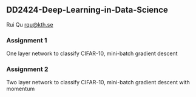 ## DD2424-Deep-Learning-in-Data-Science
Rui Qu rqu@kth.se
### Assignment 1
One layer network to classify CIFAR-10, mini-batch gradient descent
### Assignment 2
Two layer network to classify CIFAR-10, mini-batch gradient descent with momentum
